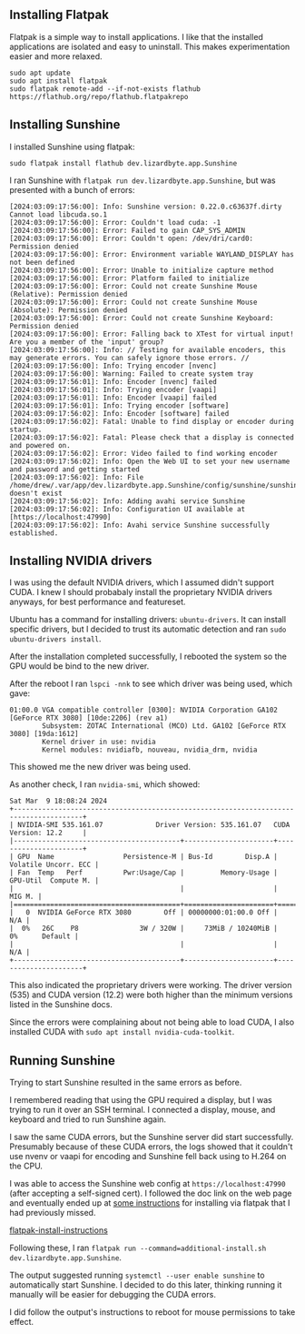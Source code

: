 ## Installing Flatpak

Flatpak is a simple way to install applications.
I like that the installed applications are isolated and easy to uninstall.
This makes experimentation easier and more relaxed.

```
sudo apt update
sudo apt install flatpak
sudo flatpak remote-add --if-not-exists flathub https://flathub.org/repo/flathub.flatpakrepo
```

## Installing Sunshine 

I installed Sunshine using flatpak:
```
sudo flatpak install flathub dev.lizardbyte.app.Sunshine
```

I ran Sunshine with `flatpak run dev.lizardbyte.app.Sunshine`,
but was presented with a bunch of errors:

```
[2024:03:09:17:56:00]: Info: Sunshine version: 0.22.0.c63637f.dirty
Cannot load libcuda.so.1
[2024:03:09:17:56:00]: Error: Couldn't load cuda: -1
[2024:03:09:17:56:00]: Error: Failed to gain CAP_SYS_ADMIN
[2024:03:09:17:56:00]: Error: Couldn't open: /dev/dri/card0: Permission denied
[2024:03:09:17:56:00]: Error: Environment variable WAYLAND_DISPLAY has not been defined
[2024:03:09:17:56:00]: Error: Unable to initialize capture method
[2024:03:09:17:56:00]: Error: Platform failed to initialize
[2024:03:09:17:56:00]: Error: Could not create Sunshine Mouse (Relative): Permission denied
[2024:03:09:17:56:00]: Error: Could not create Sunshine Mouse (Absolute): Permission denied
[2024:03:09:17:56:00]: Error: Could not create Sunshine Keyboard: Permission denied
[2024:03:09:17:56:00]: Error: Falling back to XTest for virtual input! Are you a member of the 'input' group?
[2024:03:09:17:56:00]: Info: // Testing for available encoders, this may generate errors. You can safely ignore those errors. //
[2024:03:09:17:56:00]: Info: Trying encoder [nvenc]
[2024:03:09:17:56:00]: Warning: Failed to create system tray
[2024:03:09:17:56:01]: Info: Encoder [nvenc] failed
[2024:03:09:17:56:01]: Info: Trying encoder [vaapi]
[2024:03:09:17:56:01]: Info: Encoder [vaapi] failed
[2024:03:09:17:56:01]: Info: Trying encoder [software]
[2024:03:09:17:56:02]: Info: Encoder [software] failed
[2024:03:09:17:56:02]: Fatal: Unable to find display or encoder during startup.
[2024:03:09:17:56:02]: Fatal: Please check that a display is connected and powered on.
[2024:03:09:17:56:02]: Error: Video failed to find working encoder
[2024:03:09:17:56:02]: Info: Open the Web UI to set your new username and password and getting started
[2024:03:09:17:56:02]: Info: File /home/drew/.var/app/dev.lizardbyte.app.Sunshine/config/sunshine/sunshine_state.json doesn't exist
[2024:03:09:17:56:02]: Info: Adding avahi service Sunshine
[2024:03:09:17:56:02]: Info: Configuration UI available at [https://localhost:47990]
[2024:03:09:17:56:02]: Info: Avahi service Sunshine successfully established.
```
 
## Installing NVIDIA drivers

I was using the default NVIDIA drivers, which I assumed didn't support CUDA.
I knew I should probabaly install the proprietary NVIDIA drivers anyways,
for best performance and featureset.

Ubuntu has a command for installing drivers: `ubuntu-drivers`.
It can install specific drivers,
but I decided to trust its automatic detection and ran `sudo ubuntu-drivers install`.

After the installation completed successfully,
I rebooted the system so the GPU would be bind to the new driver.

After the reboot I ran `lspci -nnk` to see which driver was being used, which gave:

```
01:00.0 VGA compatible controller [0300]: NVIDIA Corporation GA102 [GeForce RTX 3080] [10de:2206] (rev a1)
        Subsystem: ZOTAC International (MCO) Ltd. GA102 [GeForce RTX 3080] [19da:1612]
        Kernel driver in use: nvidia
        Kernel modules: nvidiafb, nouveau, nvidia_drm, nvidia  
```

This showed me the new driver was being used.

As another check, I ran `nvidia-smi`, which showed:

```
Sat Mar  9 18:08:24 2024
+---------------------------------------------------------------------------------------+
| NVIDIA-SMI 535.161.07             Driver Version: 535.161.07   CUDA Version: 12.2     |
|-----------------------------------------+----------------------+----------------------+
| GPU  Name                 Persistence-M | Bus-Id        Disp.A | Volatile Uncorr. ECC |
| Fan  Temp   Perf          Pwr:Usage/Cap |         Memory-Usage | GPU-Util  Compute M. |
|                                         |                      |               MIG M. |
|=========================================+======================+======================|
|   0  NVIDIA GeForce RTX 3080        Off | 00000000:01:00.0 Off |                  N/A |
|  0%   26C    P8               3W / 320W |     73MiB / 10240MiB |      0%      Default |
|                                         |                      |                  N/A |
+-----------------------------------------+----------------------+----------------------+
```

This also indicated the proprietary drivers were working.
The driver version (535) and CUDA version (12.2) were both higher than the minimum versions listed in the Sunshine docs.

Since the errors were complaining about not being able to load CUDA,
I also installed CUDA with `sudo apt install nvidia-cuda-toolkit`.

## Running Sunshine

Trying to start Sunshine resulted in the same errors as before. 

I remembered reading that using the GPU required a display,
but I was trying to run it over an SSH terminal.
I connected a display, mouse, and keyboard and tried to run Sunshine again.

I saw the same CUDA errors, but the Sunshine server did start successfully.
Presumably because of these CUDA errors,
the logs showed that it couldn't use nvenv or vaapi for encoding and Sunshine
fell back using to H.264 on the CPU.

I was able to access the Sunshine web config at `https://localhost:47990` (after accepting a self-signed cert).
I followed the doc link on the web page and eventually ended up at [some instructions](flatpak-install-instructions) for installing
via flatpak that I had previously missed.

[flatpak-install-instructions](https://docs.lizardbyte.dev/projects/sunshine/en/latest/about/setup.html#install)

Following these, I ran `flatpak run --command=additional-install.sh dev.lizardbyte.app.Sunshine`.

The output suggested running `systemctl --user enable sunshine` to automatically start Sunshine.
I decided to do this later, thinking running it manually will be easier for debugging the CUDA errors.

I did follow the output's instructions to reboot for mouse permissions to take effect.


